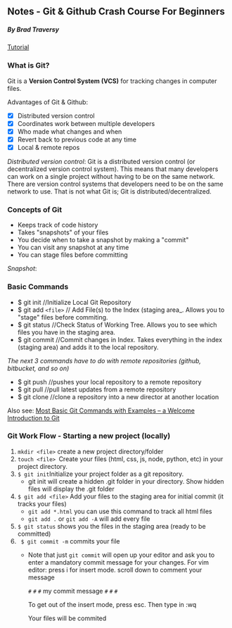 

## Notes - Git & Github Crash Course For Beginners 
##### By Brad Traversy 
[Tutorial](https://www.youtube.com/watch?v=SWYqp7iY_Tc)

### What is Git? 
Git is a __Version Control System (VCS)__ for tracking changes in computer files. 

Advantages of Git & Github: 
- [x] Distributed version control 
- [x] Coordinates work between multiple developers
- [x] Who made what changes and when 
- [x] Revert back to previous code at any time 
- [x] Local & remote repos 

_Distributed version control_: Git is a distributed version control (or decentralized version control system). This means that many developers can work on a single project without having to be on the same network. There are version control systems that developers need to be on the same network to use. That is not what Git is; Git is distributed/decentralized. 

### Concepts of Git 

* Keeps track of code history
* Takes "snapshots" of your files
* You decide when to take a snapshot by making a "commit"
* You can visit any snapshot at any time 
* You can stage files before committing

_Snapshot_: 


### Basic Commands 

* $ git init //Initialize Local Git Repository
* $ git add `<file>` // Add File(s) to the Index (staging area_. Allows you to "stage" files before commiting. 
* $ git status //Check Status of Working Tree. Allows you to see which files you have in the staging area. 
* $ git commit //Commit changes in Index. Takes everything in the index (staging area) and adds it to the local repository. 


_The next 3 commands have to do with remote repositories (github, bitbucket, and so on)_


* $ git push //pushes your local repository to a remote repository 
* $ git pull //pull latest updates from a remote repository 
* $ git clone //clone a repository into a new director at another location


Also see: [Most Basic Git Commands with Examples – a Welcome Introduction to Git](https://rubygarage.org/blog/most-basic-git-commands-with-examples)

### Git Work Flow - Starting a new project (locally)

1. `mkdir <file>` create a new project directory/folder 
2. `touch <file> `Create your files (html, css, js, node, python, etc) in your project directory. 
3. `$ git init`Initialize your project folder as a git repository. 
    * git init will create a hidden .git folder in your directory. Show hidden files will display the .git folder
4. `$ git add <file>` Add your files to the staging area for initial commit (it tracks your files)
    * `git add *.html` you can use this command to track all html files 
    * `git add .` or `git add -A` will add every file 
5. `$ git status` shows you the files in the staging area (ready to be committed)
6. ` $ git commit -m` commits your file 
    * Note that just `git commit` will open up your editor and ask you to enter a mandatory commit message for       your changes. For vim editor: press i for insert mode. scroll down to comment your message
      
      `#`
      `#`
      `#`
       my commit message
      `#`
      `#`
      `#`
    
      To get out of the insert mode, press esc. Then type in :wq 
      
      Your files will be commited 

    





